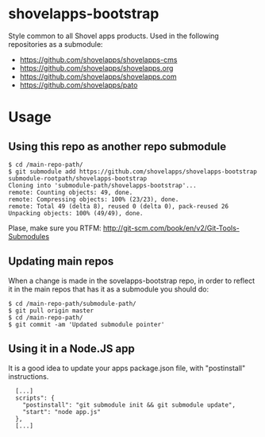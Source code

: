 # shovelapps-bootstrap

Style common to all Shovel apps products.
Used in the following repositories as a submodule:

* https://github.com/shovelapps/shovelapps-cms
* https://github.com/shovelapps/shovelapps.org
* https://github.com/shovelapps/shovelapps.com
* https://github.com/shovelapps/pato

# Usage
## Using this repo as another repo submodule 

```
$ cd /main-repo-path/
$ git submodule add https://github.com/shovelapps/shovelapps-bootstrap submodule-rootpath/shovelapps-bootstrap
Cloning into 'submodule-path/shovelapps-bootstrap'...
remote: Counting objects: 49, done.
remote: Compressing objects: 100% (23/23), done.
remote: Total 49 (delta 8), reused 0 (delta 0), pack-reused 26
Unpacking objects: 100% (49/49), done.
```

Plase, make sure you RTFM:
http://git-scm.com/book/en/v2/Git-Tools-Submodules

## Updating main repos

When a change is made in the sovelapps-bootstrap repo, in order to reflect it in the main repos that has it as a submodule you should do:

```
$ cd /main-repo-path/submodule-path/
$ git pull origin master
$ cd /main-repo-path/
$ git commit -am 'Updated submodule pointer'
```

## Using it in a Node.JS app

It is a good idea to update your apps package.json file, with "postinstall" instructions.
```
  [...]
  scripts": {
    "postinstall": "git submodule init && git submodule update",
    "start": "node app.js"
  },
  [...]
```

